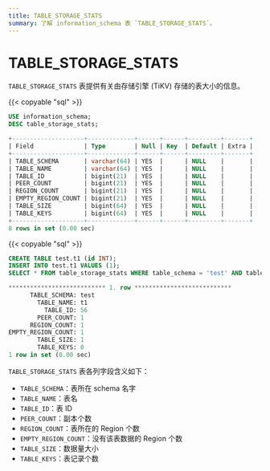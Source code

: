 ```yaml
---
title: TABLE_STORAGE_STATS
summary: 了解 information_schema 表 `TABLE_STORAGE_STATS`。
---
```


# TABLE_STORAGE_STATS

`TABLE_STORAGE_STATS` 表提供有关由存储引擎 (TiKV) 存储的表大小的信息。

{{< copyable "sql" >}}

```sql
USE information_schema;
DESC table_storage_stats;
```

```sql
+--------------------+-------------+------+------+---------+-------+
| Field              | Type        | Null | Key  | Default | Extra |
+--------------------+-------------+------+------+---------+-------+
| TABLE_SCHEMA       | varchar(64) | YES  |      | NULL    |       |
| TABLE_NAME         | varchar(64) | YES  |      | NULL    |       |
| TABLE_ID           | bigint(21)  | YES  |      | NULL    |       |
| PEER_COUNT         | bigint(21)  | YES  |      | NULL    |       |
| REGION_COUNT       | bigint(21)  | YES  |      | NULL    |       |
| EMPTY_REGION_COUNT | bigint(21)  | YES  |      | NULL    |       |
| TABLE_SIZE         | bigint(64)  | YES  |      | NULL    |       |
| TABLE_KEYS         | bigint(64)  | YES  |      | NULL    |       |
+--------------------+-------------+------+------+---------+-------+
8 rows in set (0.00 sec)
```

{{< copyable "sql" >}}

```sql
CREATE TABLE test.t1 (id INT);
INSERT INTO test.t1 VALUES (1);
SELECT * FROM table_storage_stats WHERE table_schema = 'test' AND table_name = 't1'\G
```

```sql
*************************** 1. row ***************************
      TABLE_SCHEMA: test
        TABLE_NAME: t1
          TABLE_ID: 56
        PEER_COUNT: 1
      REGION_COUNT: 1
EMPTY_REGION_COUNT: 1
        TABLE_SIZE: 1
        TABLE_KEYS: 0
1 row in set (0.00 sec)
```

`TABLE_STORAGE_STATS` 表各列字段含义如下：

* `TABLE_SCHEMA`：表所在 schema 名字
* `TABLE_NAME`：表名
* `TABLE_ID`：表 ID
* `PEER_COUNT`：副本个数
* `REGION_COUNT`：表所在的 Region 个数
* `EMPTY_REGION_COUNT`：没有该表数据的 Region 个数
* `TABLE_SIZE`：数据量大小
* `TABLE_KEYS`：表记录个数
